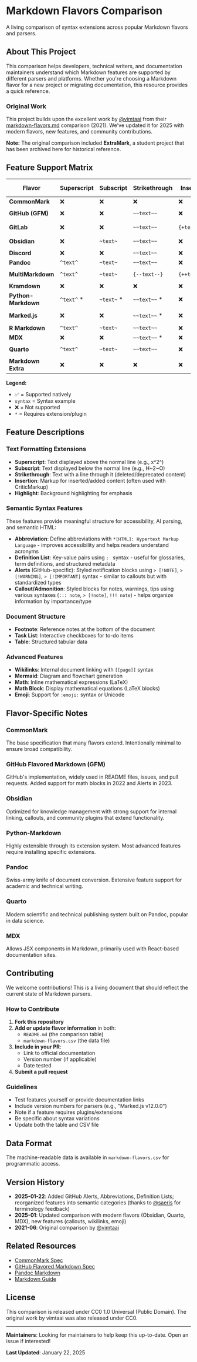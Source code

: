 # Markdown Flavors Comparison

A living comparison of syntax extensions across popular Markdown flavors and parsers.

## About This Project

This comparison helps developers, technical writers, and documentation maintainers understand which Markdown features are supported by different parsers and platforms. Whether you're choosing a Markdown flavor for a new project or migrating documentation, this resource provides a quick reference.

### Original Work

This project builds upon the excellent work by [@vimtaai](https://github.com/vimtaai) from their [markdown-flavors.md](https://gist.github.com/vimtaai/37c936679e8a2a2c22728f102eb7e8ae) comparison (2021). We've updated it for 2025 with modern flavors, new features, and community contributions.

**Note:** The original comparison included **ExtraMark**, a student project that has been archived here for historical reference.

## Feature Support Matrix

| Flavor | Superscript | Subscript | Strikethrough | Insertion | Highlight | Footnote | Task List | Table | Abbreviation | Definition List | Alerts | Callout/Admonition | Wikilinks | Mermaid | Math | Math Block | Emoji |
|--------|-------------|-----------|---------------|-----------|-----------|----------|-----------|-------|-------------|----------------|--------|-------------------|-----------|---------|------|------------|-------|
| **CommonMark** | ❌ | ❌ | ❌ | ❌ | ❌ | ❌ | ❌ | ✅ | ❌ | ❌ | ❌ | ❌ | ❌ | ❌ | ❌ | ❌ | ❌ |
| **GitHub (GFM)** | ❌ | ❌ | `~~text~~` | ❌ | ❌ | ❌ | `- [ ]` | ✅ | ❌ | ❌ | `> [!NOTE]` | ❌ | ❌ | ✅ | ❌ | `$$...$$` | `:emoji:` |
| **GitLab** | ❌ | ❌ | `~~text~~` | `{+text+}` | ❌ | `[^1]` | `- [ ]` | ✅ | ❌ | ❌ | ❌ | ❌ | ❌ | ✅ | `$...$` | ` ```math ` | `:emoji:` |
| **Obsidian** | ❌ | `~text~` | `~~text~~` | ❌ | `==text==` | `[^1]` | `- [ ]` | ✅ | ❌ | ❌ | `> [!note]` | ✅ | `[[page]]` | ✅ | `$...$` | `$$...$$` | `:emoji:` |
| **Discord** | ❌ | ❌ | `~~text~~` | ❌ | ❌ | ❌ | ❌ | ❌ | ❌ | ❌ | ❌ | ❌ | ❌ | ❌ | ❌ | ❌ | `:emoji:` |
| **Pandoc** | `^text^` | `~text~` | `~~text~~` | ❌ | ❌ | `[^1]` | ❌ | ✅ | `*[...]:` | `: ` | ❌ | `::: info` | ❌ | ❌ | `$...$` | `$$...$$` | `:emoji:` |
| **MultiMarkdown** | `^text^` | `~text~` | `{--text--}` | `{++text++}` | `{==text==}` | `[^1]` | ❌ | ✅ | `*[...]:` | `: ` | ❌ | ❌ | ❌ | ❌ | `\\(...\\)` | `\\[...\\]` | ❌ |
| **Kramdown** | ❌ | ❌ | ❌ | ❌ | ❌ | `[^1]` | ❌ | ✅ | `*[...]:` | `: ` | ❌ | ❌ | ❌ | ❌ | `$$...$$` | `$$...$$` | ❌ |
| **Python-Markdown** | `^text^` * | `~text~` * | `~~text~~` * | ❌ | `==text==` * | `[^1]` | `- [ ]` * | ✅ | `*[...]:` * | `: ` * | ❌ | `!!! note` * | `[[page]]` * | ❌ | ❌ | ❌ | `:emoji:` * |
| **Marked.js** | ❌ | ❌ | `~~text~~` * | ❌ | ❌ | ❌ | `- [ ]` * | ✅ | ❌ | ❌ | ❌ | ❌ | ❌ | ❌ | ❌ | ❌ | `:emoji:` * |
| **R Markdown** | `^text^` | `~text~` | `~~text~~` | ❌ | ❌ | `[^1]` | ❌ | ✅ | ❌ | ❌ | ❌ | `::: callout` | ❌ | ✅ | `$...$` | `$$...$$` | `:emoji:` |
| **MDX** | ❌ | ❌ | `~~text~~` * | ❌ | ❌ | ❌ | ❌ | ✅ | ❌ | ❌ | ❌ | ❌ | ❌ | ❌ | ❌ | ❌ | ❌ |
| **Quarto** | `^text^` | `~text~` | `~~text~~` | ❌ | ❌ | `[^1]` | `- [ ]` | ✅ | ❌ | `: ` | ❌ | `::: callout` | ❌ | ✅ | `$...$` | `$$...$$` | `:emoji:` |
| **Markdown Extra** | ❌ | ❌ | ❌ | ❌ | ❌ | `[^1]` | ❌ | ✅ | `*[...]:` | `: ` | ❌ | ❌ | ❌ | ❌ | ❌ | ❌ | ❌ |

**Legend:**
- ✅ = Supported natively
- `syntax` = Syntax example
- ❌ = Not supported
- `*` = Requires extension/plugin

## Feature Descriptions

### Text Formatting Extensions

- **Superscript**: Text displayed above the normal line (e.g., x^2^)
- **Subscript**: Text displayed below the normal line (e.g., H~2~O)
- **Strikethrough**: Text with a line through it (deleted/deprecated content)
- **Insertion**: Markup for inserted/added content (often used with CriticMarkup)
- **Highlight**: Background highlighting for emphasis

### Semantic Syntax Features

These features provide meaningful structure for accessibility, AI parsing, and semantic HTML:

- **Abbreviation**: Define abbreviations with `*[HTML]: Hypertext Markup Language` - improves accessibility and helps readers understand acronyms
- **Definition List**: Key-value pairs using `: ` syntax - useful for glossaries, term definitions, and structured metadata
- **Alerts** (GitHub-specific): Styled notification blocks using `> [!NOTE]`, `> [!WARNING]`, `> [!IMPORTANT]` syntax - similar to callouts but with standardized types
- **Callout/Admonition**: Styled blocks for notes, warnings, tips using various syntaxes (`::: note`, `> [!note]`, `!!! note`) - helps organize information by importance/type

### Document Structure

- **Footnote**: Reference notes at the bottom of the document
- **Task List**: Interactive checkboxes for to-do items
- **Table**: Structured tabular data

### Advanced Features

- **Wikilinks**: Internal document linking with `[[page]]` syntax
- **Mermaid**: Diagram and flowchart generation
- **Math**: Inline mathematical expressions (LaTeX)
- **Math Block**: Display mathematical equations (LaTeX blocks)
- **Emoji**: Support for `:emoji:` syntax or Unicode

## Flavor-Specific Notes

### CommonMark
The base specification that many flavors extend. Intentionally minimal to ensure broad compatibility.

### GitHub Flavored Markdown (GFM)
GitHub's implementation, widely used in README files, issues, and pull requests. Added support for math blocks in 2022 and Alerts in 2023.

### Obsidian
Optimized for knowledge management with strong support for internal linking, callouts, and community plugins that extend functionality.

### Python-Markdown
Highly extensible through its extension system. Most advanced features require installing specific extensions.

### Pandoc
Swiss-army knife of document conversion. Extensive feature support for academic and technical writing.

### Quarto
Modern scientific and technical publishing system built on Pandoc, popular in data science.

### MDX
Allows JSX components in Markdown, primarily used with React-based documentation sites.

## Contributing

We welcome contributions! This is a living document that should reflect the current state of Markdown parsers.

### How to Contribute

1. **Fork this repository**
2. **Add or update flavor information** in both:
   - `README.md` (the comparison table)
   - `markdown-flavors.csv` (the data file)
3. **Include in your PR**:
   - Link to official documentation
   - Version number (if applicable)
   - Date tested
4. **Submit a pull request**

### Guidelines

- Test features yourself or provide documentation links
- Include version numbers for parsers (e.g., "Marked.js v12.0.0")
- Note if a feature requires plugins/extensions
- Be specific about syntax variations
- Update both the table and CSV file

## Data Format

The machine-readable data is available in `markdown-flavors.csv` for programmatic access.

## Version History

- **2025-01-22**: Added GitHub Alerts, Abbreviations, Definition Lists; reorganized features into semantic categories (thanks to [@saeris](https://reddit.com/user/saeris) for terminology feedback)
- **2025-01**: Updated comparison with modern flavors (Obsidian, Quarto, MDX), new features (callouts, wikilinks, emoji)
- **2021-06**: Original comparison by [@vimtaai](https://github.com/vimtaai)

## Related Resources

- [CommonMark Spec](https://commonmark.org/)
- [GitHub Flavored Markdown Spec](https://github.github.com/gfm/)
- [Pandoc Markdown](https://pandoc.org/MANUAL.html#pandocs-markdown)
- [Markdown Guide](https://www.markdownguide.org/)

## License

This comparison is released under CC0 1.0 Universal (Public Domain). The original work by vimtaai was also released under CC0.

---

**Maintainers**: Looking for maintainers to help keep this up-to-date. Open an issue if interested!

**Last Updated**: January 22, 2025
